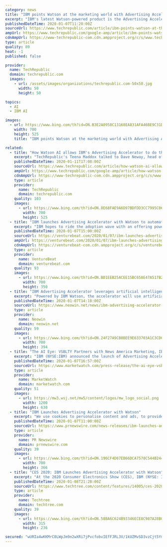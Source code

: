 ```yaml
---
category: news
title: "IBM points Watson at the marketing world with Advertising Accelerator"
excerpt: "IBM's latest Watson-powered product is the Advertising Accelerator announced at CES 2020. The predictive audience tool uses artificial intelligence (AI) and machine learning to identify and recommend creative assets most likely to drive engagement in a target audience. The new tool helps media buyers and brands improve the effectiveness and ..."
publishedDateTime: 2020-01-07T11:28:00Z
sourceUrl: https://www.techrepublic.com/article/ibm-points-watson-at-the-marketing-world-with-advertising-accelerator/
ampUrl: https://www.techrepublic.com/google-amp/article/ibm-points-watson-at-the-marketing-world-with-advertising-accelerator/
cdnAmpUrl: https://www-techrepublic-com.cdn.ampproject.org/c/s/www.techrepublic.com/google-amp/article/ibm-points-watson-at-the-marketing-world-with-advertising-accelerator/
type: article
quality: 89
heat: -1
published: false

provider:
  name: TechRepublic
  domain: techrepublic.com
  images:
    - url: /assets/images/organizations/techrepublic.com-50x50.jpg
      width: 50
      height: 50

topics:
  - AI
  - IBM AI

images:
  - url: https://www.bing.com/th?id=ON.B3E2A0958C13168EA831AFA46BE9C31D
    width: 700
    height: 525
    title: "IBM points Watson at the marketing world with Advertising Accelerator"

related:
  - title: "How Watson AI allows IBM's Advertising Accelerator to do three key things"
    excerpt: "TechRepublic's Teena Maddox talked to Dave Neway, head of marketing at IBM Watson Advertising, at CES 2020 about how Watson can take advertising to the next level with artificial intelligence (AI). The following is an edited transcript of their conversation. Dave Neway: We had a major product announcement this week. On Tuesday, I'm very proud ..."
    publishedDateTime: 2020-01-11T17:08:00Z
    sourceUrl: https://www.techrepublic.com/article/how-watson-ai-allows-ibms-advertising-accelerator-to-do-three-key-things/
    ampUrl: https://www.techrepublic.com/google-amp/article/how-watson-ai-allows-ibms-advertising-accelerator-to-do-three-key-things/
    cdnAmpUrl: https://www-techrepublic-com.cdn.ampproject.org/c/s/www.techrepublic.com/google-amp/article/how-watson-ai-allows-ibms-advertising-accelerator-to-do-three-key-things/
    type: article
    provider:
      name: TechRepublic
      domain: techrepublic.com
    quality: 103
    images:
      - url: https://www.bing.com/th?id=ON.8E68FAE9A6D97BDFDD3CC7995C06D148
        width: 700
        height: 525
  - title: "IBM launches Advertising Accelerator with Watson to automatically optimize campaigns with AI"
    excerpt: "IBM hopes to ride the adoption wave with an offering powered by its Watson platform. IBM Advertising Accelerator, which launched today at the 2020 Consumer Electronics Show, leverages AI to predict the element combinations that drives the highest audience engagement and conversion. Watson automatically creates campaigns for customer segments ..."
    publishedDateTime: 2020-01-07T15:00:00Z
    sourceUrl: https://venturebeat.com/2020/01/07/ibm-launches-advertising-accelerator-with-watson-to-automatically-optimize-campaigns-with-ai/
    ampUrl: https://venturebeat.com/2020/01/07/ibm-launches-advertising-accelerator-with-watson-to-automatically-optimize-campaigns-with-ai/amp/
    cdnAmpUrl: https://venturebeat-com.cdn.ampproject.org/c/s/venturebeat.com/2020/01/07/ibm-launches-advertising-accelerator-with-watson-to-automatically-optimize-campaigns-with-ai/amp/
    type: article
    provider:
      name: VentureBeat
      domain: venturebeat.com
    quality: 93
    images:
      - url: https://www.bing.com/th?id=ON.BD1EEB25ACEE15BC658E47A517B29C09
        width: 700
        height: 350
  - title: "IBM Advertising Accelerator leverages artificial intelligence for optimum viewer engagement"
    excerpt: "Powered by IBM Watson, the accelerator will use artificial intelligence to predict the best choice of creative elements to be used in advertising that will, in turn, translate into high engagement and conversion from the audience. Specifically, by leveraging artificial intelligence, three important factors while advertising will be enabled:"
    publishedDateTime: 2020-01-07T14:18:00Z
    sourceUrl: https://www.neowin.net/news/ibm-advertising-accelerator-leverages-artificial-intelligence-for-optimum-viewer-engagement
    type: article
    provider:
      name: Neowin
      domain: neowin.net
    quality: 59
    images:
      - url: https://www.bing.com/th?id=ON.24F27A9CB0BEE9E633703A1C3CD6B35D
        width: 700
        height: 394
  - title: "The AI Eye: VSBLTY Partners with News America Marketing, IBM Announces Advertising Accelerator with Watson and CEVA Partners with SiFive"
    excerpt: "IBM (NYSE:IBM) announced the launch of Advertising Accelerator with Watson at the 2020 Consumer Electronics Show (CES). Advertising Accelerator is described in the press release as \"a first-to-market offering that leverages artificial intelligence (AI) to predict the optimal combination of creative elements to help drive high engagement and ..."
    publishedDateTime: 2020-01-07T16:57:00Z
    sourceUrl: https://www.marketwatch.com/press-release/the-ai-eye-vsblty-partners-with-news-america-marketing-ibm-announces-advertising-accelerator-with-watson-and-ceva-partners-with-sifive-2020-01-07
    type: article
    provider:
      name: MarketWatch
      domain: marketwatch.com
    quality: 51
    images:
      - url: https://mw3.wsj.net/mw5/content/logos/mw_logo_social.png
        width: 1200
        height: 630
  - title: "IBM Launches Advertising Accelerator with Watson"
    excerpt: "We use cookies to personalise content and ads, to provide social media features and to analyse our traffic. We also share information about your use of our site with our social media, advertising and analytics partners."
    publishedDateTime: 2020-01-07T11:00:00Z
    sourceUrl: https://www.prnewswire.com/news-releases/ibm-launches-advertising-accelerator-with-watson-300982292.html
    type: article
    provider:
      name: PR Newswire
      domain: prnewswire.com
    quality: 39
    images:
      - url: https://www.bing.com/th?id=ON.196CF4D67EB66DCA7578C544B244C603
        width: 700
        height: 366
  - title: "CES 2020: IBM Launches Advertising Accelerator with Watson"
    excerpt: "At the 2020 Consumer Electronics Show (CES), IBM (NYSE: IBM) today announced the launch of Advertising Accelerator with Watson, a first-to-market offering that leverages artificial intelligence (AI) to predict the optimal combination of creative elements to help drive high engagement and conversion for a given audience. The predictive solution ..."
    publishedDateTime: 2020-01-08T21:28:00Z
    sourceUrl: https://www.techtree.com/content/features/14005/ces-2020-ibm-launches-advertising-accelerator-watson.html
    type: article
    provider:
      name: Techtree
      domain: techtree.com
    quality: 39
    images:
      - url: https://www.bing.com/th?id=ON.58BA6C624B93346ECE8C987A28B0D845
        width: 315
        height: 236

secured: "wURIa4wKKMrC0LWpJm9n2wXRi7jPvcfobvIEfFJRL3V/1kUZMvSD3vzCjt5Ym8T2xwDvFa0WPei7AcikcpRyzfHjoV9YE5PGEfD4LLewRt+F2sglDh2VdISwSeKafzcLA2MLKh3Vw9iePMiWSupCC4oNnObF4+UlIGuaKqO0zPei2O7mmD/SNAb5fnBfRTs9S8kduPRx832iUjeksF85ENVgcbqNgHjlk/+JQNqnSmZTdu3mA7mNPGtBOMNcQhQ9gzd8uyHW4XAxKrRrXKhxXQ==;B15/PDuvWgQeQSHz1a0dVg=="
---
```


